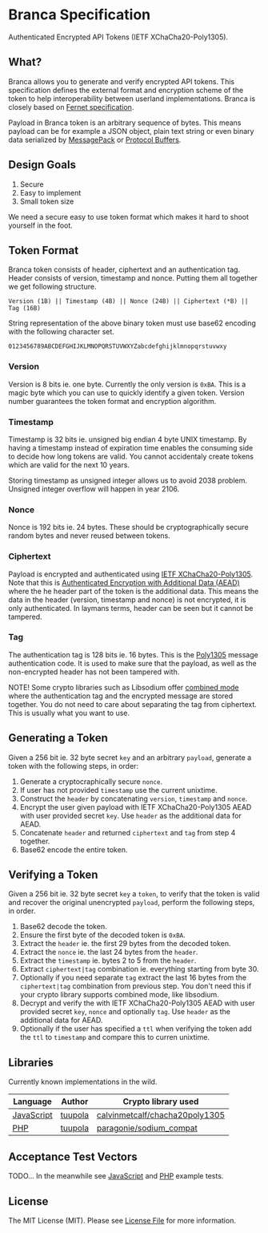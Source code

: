 # Branca Specification

Authenticated Encrypted API Tokens (IETF XChaCha20-Poly1305).

## What?

Branca allows you to generate and verify encrypted API tokens.
This specification defines the external format and encryption scheme of the
token to help interoperability between userland implementations. Branca is closely
based on [Fernet specification](https://github.com/fernet/spec/blob/master/Spec.md).

Payload in Branca token is an arbitrary sequence of bytes. This means payload can
be for example a JSON object, plain text string or even binary data serialized
by [MessagePack](http://msgpack.org/) or [Protocol Buffers](https://developers.google.com/protocol-buffers/).

## Design Goals

1. Secure
2. Easy to implement
3. Small token size

We need a secure easy to use token format which makes it hard to
shoot yourself in the foot.

## Token Format

Branca token consists of header, ciphertext and an authentication tag. Header
consists of version, timestamp and nonce. Putting them all together we get
following structure.

```
Version (1B) || Timestamp (4B) || Nonce (24B) || Ciphertext (*B) || Tag (16B)
```

String representation of the above binary token must use base62 encoding with
the following character set.


```
0123456789ABCDEFGHIJKLMNOPQRSTUVWXYZabcdefghijklmnopqrstuvwxy
```

### Version

Version is 8 bits ie. one byte. Currently the only version is `0xBA`. This is a
magic byte which you can use to quickly identify a given token. Version number
guarantees the token format and encryption algorithm.

### Timestamp

Timestamp is 32 bits ie. unsigned big endian 4 byte UNIX timestamp. By having a
timestamp instead of expiration time enables the consuming side to decide how
long tokens are valid. You cannot accidentaly create tokens which are valid for
the next 10 years.

Storing timestamp as unsigned integer allows us to avoid 2038 problem. Unsigned
integer overflow will happen in year 2106.

### Nonce

Nonce is 192 bits ie. 24 bytes. These should be cryptographically secure random
bytes and never reused between tokens.

### Ciphertext

Payload is encrypted and authenticated using [IETF XChaCha20-Poly1305](https://download.libsodium.org/doc/secret-key_cryptography/xchacha20-poly1305_construction.html).
Note that this is [Authenticated Encryption with Additional Data (AEAD)](https://tools.ietf.org/html/rfc7539#section-2.8) where the
he header part of the token is the additional data. This means the data in the
header (version, timestamp and nonce) is not encrypted, it is only
authenticated. In laymans terms, header can be seen but it cannot be tampered.

### Tag

The authentication tag is 128 bits ie. 16 bytes. This is the
[Poly1305](https://en.wikipedia.org/wiki/Poly1305) message authentication
code. It is used to make sure that the payload, as well as the
non-encrypted header has not been tampered with.

NOTE! Some crypto libraries such as Libsodium offer [combined mode](https://download.libsodium.org/doc/secret-key_cryptography/ietf_Xchacha20-poly1305_construction.html)
where the authentication tag and the encrypted message are stored together.
You do not need to care about separating the tag from ciphertext.
This is usually what you want to use.

## Generating a Token

Given a 256 bit ie. 32  byte secret `key` and an arbitrary `payload`, generate a
token with the following steps, in order:

1. Generate a cryptocraphically secure `nonce`.
2. If user has not provided `timestamp` use the current unixtime.
3. Construct the `header` by concatenating `version`, `timestamp` and `nonce`.
4. Encrypt the user given payload with IETF XChaCha20-Poly1305 AEAD with user
   provided secret `key`. Use `header` as the additional data for AEAD.
5. Concatenate `header` and returned `ciphertext` and `tag` from step 4 together.
6. Base62 encode the entire token.

## Verifying a Token

Given a 256 bit ie. 32  byte secret `key` a `token`, to verify that the token is valid and recover the original unencrypted `payload`, perform the following steps, in order.

1. Base62 decode the token.
2. Ensure the first byte of the decoded token is `0xBA`.
3. Extract the `header` ie. the first 29 bytes from the decoded token.
4. Extract the `nonce` ie. the last 24 bytes from the `header`.
5. Extract the `timestamp` ie. bytes 2 to 5 from the `header`.
6. Extract `ciphertext|tag` combination ie. everything starting from byte 30.
7. Optionally if you need separate `tag` extract the last 16 bytes from the `ciphertext|tag` combination from previous step. You don't need this if your crypto library supports combined mode, like libsodium.
8. Decrypt and verify the with IETF XChaCha20-Poly1305 AEAD with user
   provided secret `key`, `nonce` and optionally `tag`. Use `header` as the additional data for AEAD.
9. Optionally if the user has specified a `ttl` when verifying the token add the `ttl` to `timestamp` and compare this to curren unixtime.

## Libraries

Currently known implementations in the wild.

| Language | Author | Crypto library used |
| -------- | ------ | -------------- |
| [JavaScript](https://github.com/tuupola/branca-js) | [tuupola](https://github.com/tuupola) | [calvinmetcalf/chacha20poly1305](https://github.com/calvinmetcalf/chacha20poly1305)|
| [PHP](https://github.com/tuupola/branca-php) | [tuupola](https://github.com/tuupola) | [paragonie/sodium_compat](https://github.com/paragonie/sodium_compat) |

## Acceptance Test Vectors

TODO... In the meanwhile see [JavaScript](https://github.com/tuupola/branca-js/blob/master/test.js) and [PHP](https://github.com/tuupola/branca-php/blob/master/tests/BrancaTest.php) example tests.

## License

The MIT License (MIT). Please see [License File](LICENSE.md) for more information.